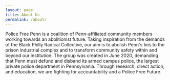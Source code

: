 ```yaml
---
layout: page
title: About Us
permalink: /about/
---
```


Police Free Penn is a coalition of Penn-affiliated community members working towards an abolitionist future. Taking inspiration from the demands of the Black Philly Radical Collective, our aim is to abolish Penn's ties to the prison industrial complex and to transform community safety within and beyond our institution. The group was created in June 2020, demanding that Penn must defund and disband its armed campus police, the largest private police department in Pennsylvania. Through research, direct action, and education, we are fighting for accountability and a Police Free Future.
